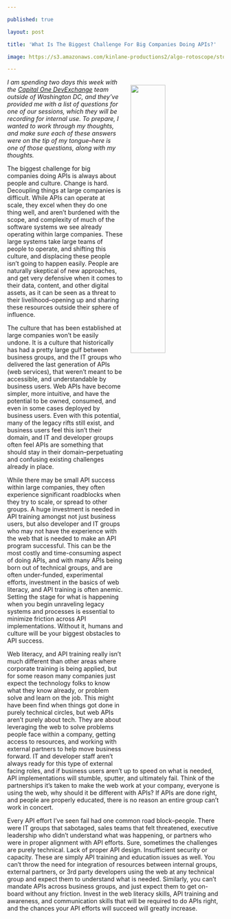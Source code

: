 ---
published: true
layout: post
title: 'What Is The Biggest Challenge For Big Companies Doing APIs?'
image: https://s3.amazonaws.com/kinlane-productions2/algo-rotoscope/stories/castle-wall-circuits.JPG
---

<p><img src="https://s3.amazonaws.com/kinlane-productions2/algo-rotoscope/stories/castle-wall-circuits.JPG" align="right" width="40%" style="padding: 15px;" />
<p><em>I am spending two days this week with the <a href="https://developer.capitalone.com/">Capital One DevExchange</a> team outside of Washington DC, and they’ve provided me with a list of questions for one of our sessions, which they will be recording for internal use. To prepare, I wanted to work through my thoughts, and make sure each of these answers were on the tip of my tongue–here is one of those questions, along with my thoughts.</em>

<p>The biggest challenge for big companies doing APIs is always about people and culture. Change is hard. Decoupling things at large companies is difficult. While APIs can operate at scale, they excel when they do one thing well, and aren’t burdened with the scope, and complexity of much of the software systems we see already operating within large companies. These large systems take large teams of people to operate, and shifting this culture, and displacing these people isn’t going to happen easily. People are naturally skeptical of new approaches, and get very defensive when it comes to their data, content, and other digital assets, as it can be seen as a threat to their livelihood–opening up and sharing these resources outside their sphere of influence.

<p>The culture that has been established at large companies won’t be easily undone. It is a culture that historically has had a pretty large gulf between business groups, and the IT groups who delivered the last generation of APIs (web services), that weren’t meant to be accessible, and understandable by business users. Web APIs have become simpler, more intuitive, and have the potential to be owned, consumed, and even in some cases deployed by business users. Even with this potential, many of the legacy rifts still exist, and business users feel this isn’t their domain, and IT and developer groups often feel APIs are something that should stay in their domain–perpetuating and confusing existing challenges already in place.

<p>While there may be small API success within large companies, they often experience significant roadblocks when they try to scale, or spread to other groups. A huge investment is needed in API training amongst not just business users, but also developer and IT groups who may not have the experience with the web that is needed to make an API program successful. This can be the most costly and time-consuming aspect of doing APIs, and with many APIs being born out of technical groups, and are often under-funded, experimental efforts, investment in the basics of web literacy, and API training is often anemic. Setting the stage for what is happening when you begin unraveling legacy systems and processes is essential to minimize friction across API implementations. Without it, humans and culture will be your biggest obstacles to API success.

<p>Web literacy, and API training really isn’t much different than other areas where corporate training is being applied, but for some reason many companies just expect the technology folks to know what they know already, or problem solve and learn on the job. This might have been find when things got done in purely technical circles, but web APIs aren’t purely about tech. They are about leveraging the web to solve problems people face within a company, getting access to resources, and working with external partners to help move business forward. IT and developer staff aren’t always ready for this type of external facing roles, and if business users aren’t up to speed on what is needed, API implementations will stumble, sputter, and ultimately fail. Think of the partnerships it’s taken to make the web work at your company, everyone is using the web, why should it be different with APIs? If APIs are done right, and people are properly educated, there is no reason an entire group can’t work in concert.

<p>Every API effort I’ve seen fail had one common road block–people. There were IT groups that sabotaged, sales teams that felt threatened, executive leadership who didn’t understand what was happening, or partners who were in proper alignment with API efforts. Sure, sometimes the challenges are purely technical. Lack of proper API design. Insufficient security or capacity. These are simply API training and education issues as well. You can’t throw the need for integration of resources between internal groups, external partners, or 3rd party developers using the web at any technical group and expect them to understand what is needed. Similarly, you can’t mandate APIs across business groups, and just expect them to get on-board without any friction. Invest in the web literacy skills, API training and awareness, and communication skills that will be required to do APIs right, and the chances your API efforts will succeed will greatly increase.


